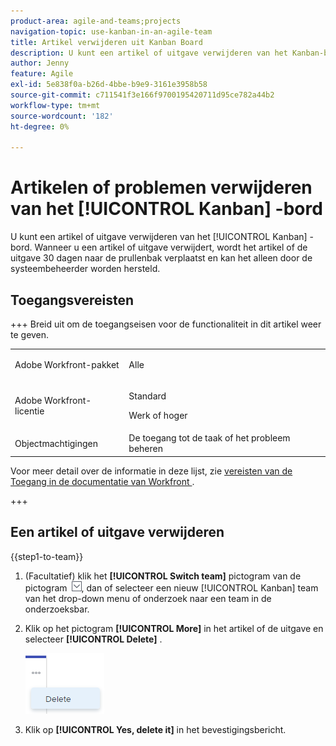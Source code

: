 ```yaml
---
product-area: agile-and-teams;projects
navigation-topic: use-kanban-in-an-agile-team
title: Artikel verwijderen uit Kanban Board
description: U kunt een artikel of uitgave verwijderen van het Kanban-bord. Wanneer u een artikel of uitgave verwijdert, wordt het artikel of de uitgave 30 dagen naar de prullenbak verplaatst en kan het alleen door de systeembeheerder worden hersteld.
author: Jenny
feature: Agile
exl-id: 5e838f0a-b26d-4bbe-b9e9-3161e3958b58
source-git-commit: c711541f3e166f9700195420711d95ce782a44b2
workflow-type: tm+mt
source-wordcount: '182'
ht-degree: 0%

---
```


# Artikelen of problemen verwijderen van het [!UICONTROL Kanban] -bord

U kunt een artikel of uitgave verwijderen van het [!UICONTROL Kanban] -bord. Wanneer u een artikel of uitgave verwijdert, wordt het artikel of de uitgave 30 dagen naar de prullenbak verplaatst en kan het alleen door de systeembeheerder worden hersteld.

## Toegangsvereisten

+++ Breid uit om de toegangseisen voor de functionaliteit in dit artikel weer te geven.

<table style="table-layout:auto"> 
 <col> 
 </col> 
 <col> 
 </col> 
 <tbody> 
  <tr> 
   <td role="rowheader">Adobe Workfront-pakket</td> 
   <td> <p>Alle</p> </td> 
  </tr> 
  <tr> 
   <td role="rowheader">Adobe Workfront-licentie</td> 
   <td> <p>Standard</p> 
   <p>Werk of hoger</p> </td> 
  </tr>
  <tr> 
   <td role="rowheader">Objectmachtigingen</td> 
   <td>De toegang tot de taak of het probleem beheren </td> 
  </tr> 
 </tbody> 
</table>

Voor meer detail over de informatie in deze lijst, zie [&#x200B; vereisten van de Toegang in de documentatie van Workfront &#x200B;](/help/quicksilver/administration-and-setup/add-users/access-levels-and-object-permissions/access-level-requirements-in-documentation.md).

+++

## Een artikel of uitgave verwijderen

{{step1-to-team}}

1. (Facultatief) klik het **[!UICONTROL Switch team]** pictogram van de pictogram ![&#x200B; Schakelaar teampictogram &#x200B;](assets/switch-team-icon.png), dan of selecteer een nieuw [!UICONTROL Kanban] team van het drop-down menu of onderzoek naar een team in de onderzoeksbar.
1. Klik op het pictogram **[!UICONTROL More]** in het artikel of de uitgave en selecteer **[!UICONTROL Delete]** .

   ![&#x200B; Schrap kanban verhaal &#x200B;](assets/kanban-delete-story.png)

1. Klik op **[!UICONTROL Yes, delete it]** in het bevestigingsbericht.
